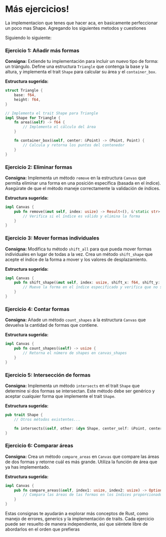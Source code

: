 # Más ejercicios!

La implementacion que tenes que hacer aca, en basicamente perfeccionar
un poco mas Shape. Agregando los siguientes metodos y cuestiones

Siguiendo lo siguiente:


### Ejercicio 1: Añadir más formas
**Consigna:** Extiende tu implementación para incluir un nuevo tipo de forma: un triángulo. Define una estructura `Triangle` que contenga la base y la altura, y implementa el trait `Shape` para calcular su área y el `container_box`.

**Estructura sugerida:**
```rust
struct Triangle {
    base: f64,
    height: f64,
}

// Implementa el trait Shape para Triangle
impl Shape for Triangle {
    fn area(&self) -> f64 {
        // Implementa el cálculo del área
    }

    fn container_box(&self, center: &Point) -> (Point, Point) {
        // Calcula y retorna los puntos del contenedor
    }
}
```

### Ejercicio 2: Eliminar formas
**Consigna:** Implementa un método `remove` en la estructura `Canvas` que permita eliminar una forma en una posición específica (basada en el índice). Asegúrate de que el método maneje correctamente la validación de índices.

**Estructura sugerida:**
```rust
impl Canvas {
    pub fn remove(&mut self, index: usize) -> Result<(), &'static str> {
        // Verifica si el índice es válido y elimina la forma
    }
}
```

### Ejercicio 3: Mover formas individuales
**Consigna:** Modifica tu método `shift_all` para que pueda mover formas individuales en lugar de todas a la vez. Crea un método `shift_shape` que acepte el índice de la forma a mover y los valores de desplazamiento.

**Estructura sugerida:**
```rust
impl Canvas {
    pub fn shift_shape(&mut self, index: usize, shift_x: f64, shift_y: f64) -> bool {
        // Mueve la forma en el índice especificado y verifica que no salga del canvas
    }
}
```

### Ejercicio 4: Contar formas
**Consigna:** Añade un método `count_shapes` a la estructura `Canvas` que devuelva la cantidad de formas que contiene.

**Estructura sugerida:**
```rust
impl Canvas {
    pub fn count_shapes(&self) -> usize {
        // Retorna el número de shapes en canvas_shapes
    }
}
```

### Ejercicio 5: Intersección de formas
**Consigna:** Implementa un método `intersects` en el trait `Shape` que determine si dos formas se intersectan. Este método debe ser genérico y aceptar cualquier forma que implemente el trait `Shape`.

**Estructura sugerida:**
```rust
pub trait Shape {
    // Otros métodos existentes...

    fn intersects(&self, other: &dyn Shape, center_self: &Point, center_other: &Point) -> bool;
}
```

### Ejercicio 6: Comparar áreas
**Consigna:** Crea un método `compare_areas` en `Canvas` que compare las áreas de dos formas y retorne cuál es más grande. Utiliza la función de área que ya has implementado.

**Estructura sugerida:**
```rust
impl Canvas {
    pub fn compare_areas(&self, index1: usize, index2: usize) -> Option<&str> {
        // Compara las áreas de las formas en los índices proporcionados
    }
}
```

Estas consignas te ayudarán a explorar más conceptos de Rust, como manejo de errores, generics y la implementación de traits. 
Cada ejercicio puede ser resuelto de manera independiente, así que siéntete libre de abordarlos en el orden que prefieras